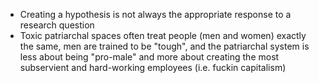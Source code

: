 - Creating a hypothesis is not always the appropriate response to a research question
- Toxic patriarchal spaces often treat people (men and women) exactly the same, men are trained to be "tough", and the patriarchal system is less about being "pro-male" and more about creating the most subservient and hard-working employees (i.e. fuckin capitalism)
